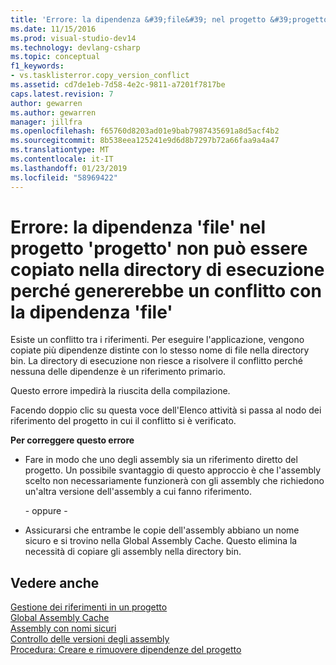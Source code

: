 ```yaml
---
title: 'Errore: la dipendenza &#39;file&#39; nel progetto &#39;progetto&#39; non può essere copiato nella directory di esecuzione perché genererebbe un conflitto con la dipendenza &#39;file&#39; | Microsoft Docs'
ms.date: 11/15/2016
ms.prod: visual-studio-dev14
ms.technology: devlang-csharp
ms.topic: conceptual
f1_keywords:
- vs.tasklisterror.copy_version_conflict
ms.assetid: cd7de1eb-7d58-4e2c-9811-a7201f7817be
caps.latest.revision: 7
author: gewarren
ms.author: gewarren
manager: jillfra
ms.openlocfilehash: f65760d8203ad01e9bab7987435691a8d5acf4b2
ms.sourcegitcommit: 8b538eea125241e9d6d8b7297b72a66faa9a4a47
ms.translationtype: MT
ms.contentlocale: it-IT
ms.lasthandoff: 01/23/2019
ms.locfileid: "58969422"
---
```

# <a name="error-the-dependency-39file39-in-project-39project39-cannot-be-copied-to-the-run-directory-because-it-would-conflict-with-dependency-39file39"></a>Errore: la dipendenza &#39;file&#39; nel progetto &#39;progetto&#39; non può essere copiato nella directory di esecuzione perché genererebbe un conflitto con la dipendenza &#39;file&#39;
Esiste un conflitto tra i riferimenti. Per eseguire l'applicazione, vengono copiate più dipendenze distinte con lo stesso nome di file nella directory bin. La directory di esecuzione non riesce a risolvere il conflitto perché nessuna delle dipendenze è un riferimento primario.  
  
 Questo errore impedirà la riuscita della compilazione.  
  
 Facendo doppio clic su questa voce dell'Elenco attività si passa al nodo dei riferimento del progetto in cui il conflitto si è verificato.  
  
 **Per correggere questo errore**  
  
-   Fare in modo che uno degli assembly sia un riferimento diretto del progetto. Un possibile svantaggio di questo approccio è che l'assembly scelto non necessariamente funzionerà con gli assembly che richiedono un'altra versione dell'assembly a cui fanno riferimento.  
  
     \- oppure -  
  
-   Assicurarsi che entrambe le copie dell'assembly abbiano un nome sicuro e si trovino nella Global Assembly Cache. Questo elimina la necessità di copiare gli assembly nella directory bin.  
  
## <a name="see-also"></a>Vedere anche  
 [Gestione dei riferimenti in un progetto](../ide/managing-references-in-a-project.md)   
 [Global Assembly Cache](http://msdn.microsoft.com/library/cf5eacd0-d3ec-4879-b6da-5fd5e4372202)   
 [Assembly con nomi sicuri](http://msdn.microsoft.com/library/d4a80263-f3e0-4d81-9b61-f0cbeae3797b)   
 [Controllo delle versioni degli assembly](http://msdn.microsoft.com/library/775ad4fb-914f-453c-98ef-ce1089b6f903)   
 [Procedura: Creare e rimuovere dipendenze del progetto](../ide/how-to-create-and-remove-project-dependencies.md)